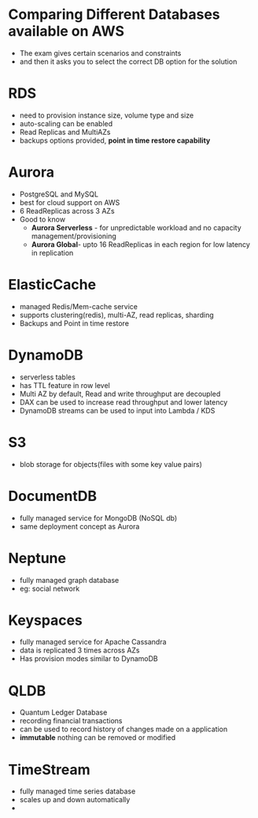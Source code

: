
# Comparing Different Databases available on AWS

- The exam gives certain scenarios and constraints
- and then it asks you to select the correct DB option for the solution

# RDS

- need to provision instance size, volume type and size
- auto-scaling can be enabled
- Read Replicas and MultiAZs
- backups options provided, **point in time restore capability**

# Aurora

- PostgreSQL and MySQL
- best for cloud support on AWS
- 6 ReadReplicas across 3 AZs
- Good to know
	- **Aurora Serverless** - for unpredictable workload and no capacity management/provisioning
	- **Aurora Global**- upto 16 ReadReplicas in each region for low latency in replication

# ElasticCache

- managed Redis/Mem-cache service
- supports clustering(redis), multi-AZ, read replicas, sharding
- Backups and Point in time restore

# DynamoDB

- serverless tables
- has TTL feature in row level
- Multi AZ by default, Read and write throughput are decoupled
- DAX can be used to increase read throughput and lower latency
- DynamoDB streams can be used to input into Lambda / KDS

# S3

- blob storage for objects(files with some key value pairs)

# DocumentDB

- fully managed service for MongoDB (NoSQL db)
- same deployment concept as Aurora

# Neptune

- fully managed graph database
- eg: social network

# Keyspaces

- fully managed service for Apache Cassandra
- data is replicated 3 times across AZs
- Has provision modes similar to DynamoDB

# QLDB

- Quantum Ledger Database
- recording financial transactions
- can be used to record history of changes made on a application
- **immutable** nothing can be removed or modified

# TimeStream

- fully managed time series database
- scales up and down automatically
- 